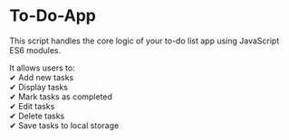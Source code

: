 # To-Do-App
This script handles the core logic of your to-do list app using JavaScript ES6 modules.

It allows users to:  
                ✔ Add new tasks  
                ✔ Display tasks  
                ✔ Mark tasks as completed  
                ✔ Edit tasks  
                ✔ Delete tasks  
                ✔ Save tasks to local storage
